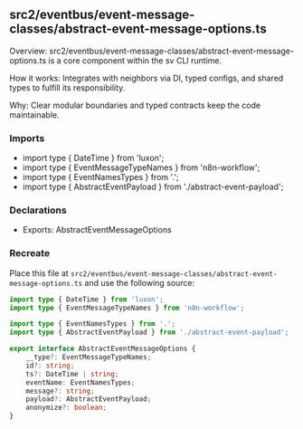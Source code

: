 ## src2/eventbus/event-message-classes/abstract-event-message-options.ts

Overview: src2/eventbus/event-message-classes/abstract-event-message-options.ts is a core component within the sv CLI runtime.

How it works: Integrates with neighbors via DI, typed configs, and shared types to fulfill its responsibility.

Why: Clear modular boundaries and typed contracts keep the code maintainable.

### Imports

- import type { DateTime } from 'luxon';
- import type { EventMessageTypeNames } from 'n8n-workflow';
- import type { EventNamesTypes } from '.';
- import type { AbstractEventPayload } from './abstract-event-payload';

### Declarations

- Exports: AbstractEventMessageOptions

### Recreate

Place this file at `src2/eventbus/event-message-classes/abstract-event-message-options.ts` and use the following source:

```ts
import type { DateTime } from 'luxon';
import type { EventMessageTypeNames } from 'n8n-workflow';

import type { EventNamesTypes } from '.';
import type { AbstractEventPayload } from './abstract-event-payload';

export interface AbstractEventMessageOptions {
	__type?: EventMessageTypeNames;
	id?: string;
	ts?: DateTime | string;
	eventName: EventNamesTypes;
	message?: string;
	payload?: AbstractEventPayload;
	anonymize?: boolean;
}

```
